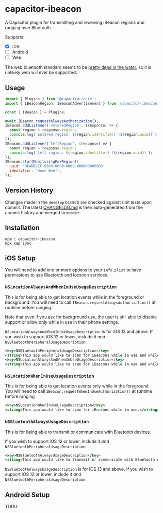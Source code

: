 # capacitor-ibeacon

A Capacitor plugin for transmitting and receiving iBeacon regions and ranging over Bluetooth.

Supports:

* [x] iOS
* [ ] Android
* [ ] Web

The web bluetooth standard seems to be [pretty dead in the water](https://github.com/WebBluetoothCG/web-bluetooth/blob/master/implementation-status.md), so it is unlikely web will ever be supported.

## Usage

```javascript
import { Plugins } from '@capacitor/core';
import { IBeaconRegion, IBeaconAdvertisement } from 'capacitor-ibeacon';

const { IBeacon } = Plugins;

await IBeacon.requestAlwaysAuthorization();
IBeacon.addListener('enteredRegion', (response) => {
  const region = response.region;
  console.log(`Entered region: ${region.identifier} (${region.uuid})`);
});
IBeacon.addListener('leftRegion', (response) => {
  const region = response.region;
  console.log(`Left region: ${region.identifier} (${region.uuid})`);
});
IBeacon.startMonitoringForRegion({
  uuid: 'DEADBEEF-0000-0000-0000-000000000000',
  identifier: 'Dead Beef',
});
```

## Version History

Changes made in the `develop` branch are checked against unit tests upon commit.
The latest [CHANGELOG.md](https://github.com/RangerRick/moment-javaformat/blob/master/CHANGELOG.md) is then auto-generated from the commit history and merged to `master`.

## Installation

```shell
npm i capacitor-ibeacon
npx cap sync
```

## iOS Setup

You will need to add one or more options to your `Info.plist` to have permissions to use Bluetooth and location services.

### `NSLocationAlwaysAndWhenInUseUsageDescription`

This is for being able to get location events while in the foreground or background.
You will need to call `IBeacon.requestAlwaysAuthorization()` at runtime before ranging.

Note that even if you ask for background use, the user is still able to disable support
or allow only while in use in their phone settings.

`NSLocationAlwaysAndWhenInUseUsageDescription` is for iOS 13 and above.
If you wish to support iOS 12 or lower, include it _and_ `NSBluetoothPeripheralUsageDescription`.

```xml
<key>NSBluetoothPeripheralUsageDescription</key>
<string>This app would like to scan for iBeacons while in use and while in the background.</string>
<key>NSLocationAlwaysAndWhenInUseUsageDescription</key>
<string>This app would like to scan for iBeacons while in use and while in the background.</string>
```

### `NSLocationWhenInUseUsageDescription`

This is for being able to get location events only while in the foreground.
You will need to call `IBeacon.requestWhenInUseAuthorization()` at runtime before ranging.

```xml
<key>NSLocationWhenInUseUsageDescription</key>
<string>This app would like to scan for iBeacons while in use.</string>
```

### `NSBluetoothAlwaysUsageDescription`

This is for being able to transmit or communicate with Bluetooth devices.

If you wish to support iOS 12 or lower, include it _and_ `NSBluetoothPeripheralUsageDescription`.

```xml
<key>NSBluetoothAlwaysUsageDescription</key>
<string>This app would like to transmit or communicate with Bluetooth devices.</string>
```

`NSBluetoothAlwaysUsageDescription` is for iOS 13 and above.
If you wish to support iOS 12 or lower, include it _and_ `NSBluetoothPeripheralUsageDescription`.

## Android Setup

TODO
